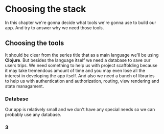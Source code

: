 # Choosing the stack

In this chapter we're gonna decide what tools we're gonna use to build our app. And try to answer why we need those tools. 

## Choosing the tools

It should be clear from the series title that as a main language we'll be using **Clojure**. But besides the language itself we need a database to save our users trips. We need something to help us with project scaffolding because it may take tremendous amount of time and you may even lose all the interest in developing the app itself. And also we need a bunch of libraries to help us with authentication and authorization, routing, view rendering and state managament. 

### Database 

Our app is relatively small and we don't have any special needs so we can probably use any database. 

### 3
<!--stackedit_data:
eyJoaXN0b3J5IjpbLTUwMjczMzQ5MSwxMjIzNjgwODQ0LC00Mz
I5OTQxNjIsLTE0NjM3MDA0NzMsLTEzNDE3ODk3NzRdfQ==
-->